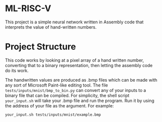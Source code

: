 # ML-RISC-V

This project is a simple neural network written in Assembly code that interprets the value of hand-written numbers. 

# Project Structure

This code works by looking at a pixel array of a hand written number, converting that to a binary representation, then letting the assembly code do its work. 

The handwritten values are produced as .bmp files which can be made with any sort of Microsoft Paint-like editing tool. The file `tests/inputs/mnist/bmp_to_bin.py` can convert any of your inputs to a binary file that can be compiled. For simplicity, the shell script `your_input.sh` will take your .bmp file and run the program. Run it by using the address of your file as the argument. For example: 

`your_input.sh tests/inputs/mnist/example.bmp`


